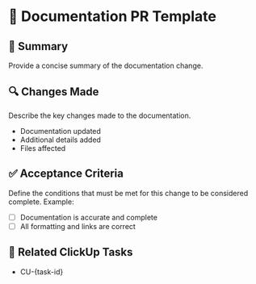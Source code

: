 # 📄 Documentation PR Template

## 📌 Summary

Provide a concise summary of the documentation change.

## 🔍 Changes Made

Describe the key changes made to the documentation.

- Documentation updated
- Additional details added
- Files affected

## ✅ Acceptance Criteria

Define the conditions that must be met for this change to be considered complete.
Example:

- [ ] Documentation is accurate and complete
- [ ] All formatting and links are correct

## 🔗 Related ClickUp Tasks

- CU-{task-id}

